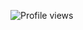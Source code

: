 ![Profile views](https://komarev.com/ghpvc/?username=MeoMunDep&label=PROFILE+VIEWS&color=green&style=flat)  
